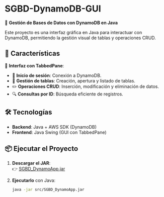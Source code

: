 # SGBD-DynamoDB-GUI  

📌 **Gestión de Bases de Datos con DynamoDB en Java**  

Este proyecto es una interfaz gráfica en Java para interactuar con DynamoDB, permitiendo la gestión visual de tablas y operaciones CRUD.  

## 🚀 Características  

🔹 **Interfaz con TabbedPane**:  
- 🔑 **Inicio de sesión**: Conexión a DynamoDB.  
- 📂 **Gestión de tablas**: Creación, apertura y listado de tablas.  
- ✏️ **Operaciones CRUD**: Inserción, modificación y eliminación de datos.  
- 🔍 **Consultas por ID**: Búsqueda eficiente de registros.  

## 🛠️ Tecnologías  

- **Backend**: Java + AWS SDK (DynamoDB)  
- **Frontend**: Java Swing (GUI con TabbedPane)  

## 📦 Ejecutar el Proyecto  

1. **Descargar el JAR**:  
   👉 [SGBD_DynamoApp.jar](SGBD_DynamoApp.jar)  

2. **Ejecutarlo** con Java:  
   ```bash
   java -jar src/SGBD_DynamoApp.jar
